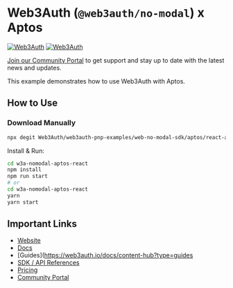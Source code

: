 # Web3Auth (`@web3auth/no-modal`) x Aptos

[![Web3Auth](https://img.shields.io/badge/Web3Auth-SDK-blue)](https://web3auth.io/docs/sdk/pnp/web/no-modal)
[![Web3Auth](https://img.shields.io/badge/Web3Auth-Community-cyan)](https://community.web3auth.io)

[Join our Community Portal](https://community.web3auth.io/) to get support and stay up to date with the latest news and updates.

This example demonstrates how to use Web3Auth with Aptos.

## How to Use

### Download Manually

```bash
npx degit Web3Auth/web3auth-pnp-examples/web-no-modal-sdk/aptos/react-aptos-no-modal-example w3a-nomodal-aptos-react
```

Install & Run:

```bash
cd w3a-nomodal-aptos-react
npm install
npm run start
# or
cd w3a-nomodal-aptos-react
yarn
yarn start
```

## Important Links

- [Website](https://web3auth.io)
- [Docs](https://web3auth.io/docs)
- [Guides](https://web3auth.io/docs/content-hub?type=guides
- [SDK / API References](https://web3auth.io/docs/sdk)
- [Pricing](https://web3auth.io/pricing.html)
- [Community Portal](https://community.web3auth.io)
